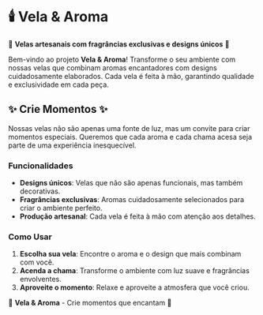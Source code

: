 # 🕯️ Vela & Aroma

🌿 **Velas artesanais com fragrâncias exclusivas e designs únicos** 🌿

Bem-vindo ao projeto **Vela & Aroma**! Transforme o seu ambiente com nossas velas que combinam aromas encantadores com designs cuidadosamente elaborados. Cada vela é feita à mão, garantindo qualidade e exclusividade em cada peça.

## ✨ Crie Momentos ✨

Nossas velas não são apenas uma fonte de luz, mas um convite para criar momentos especiais. Queremos que cada aroma e cada chama acesa seja parte de uma experiência inesquecível. 

### Funcionalidades
- **Designs únicos**: Velas que não são apenas funcionais, mas também decorativas.
- **Fragrâncias exclusivas**: Aromas cuidadosamente selecionados para criar o ambiente perfeito.
- **Produção artesanal**: Cada vela é feita à mão com atenção aos detalhes.

### Como Usar
1. **Escolha sua vela**: Encontre o aroma e o design que mais combinam com você.
2. **Acenda a chama**: Transforme o ambiente com luz suave e fragrâncias envolventes.
3. **Aproveite o momento**: Relaxe e aproveite a atmosfera que você criou.

🌿 **Vela & Aroma** - Crie momentos que encantam 🌿
